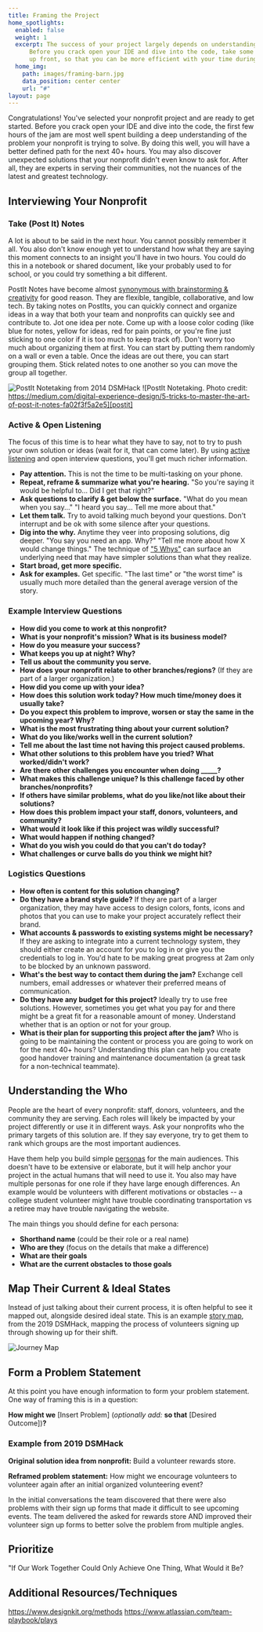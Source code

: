 ```yaml
---
title: Framing the Project
home_spotlights:
  enabled: false
  weight: 1
  excerpt: The success of your project largely depends on understanding your nonprofit's project.
      Before you crack open your IDE and dive into the code, take some time to glean important insights
      up front, so that you can be more efficient with your time during the hack.
  home_img:
    path: images/framing-barn.jpg
    data_position: center center
    url: "#"
layout: page
---
```


Congratulations! You've selected your nonprofit project and are ready to get started. Before you crack open your IDE and dive into the code, the first few hours of the jam are most well spent building a deep understanding of the problem your nonprofit is trying to solve. By doing this well, you will have a better defined path for the next 40+ hours. You may also discover unexpected solutions that your nonprofit didn't even know to ask for. After all, they are experts in serving their communities, not the nuances of the latest and greatest technology.

## Interviewing Your Nonprofit



### Take (Post It) Notes
A lot is about to be said in the next hour. You cannot possibly remember it all. You also don't know enough yet to understand how what they are saying this moment connects to an insight you'll have in two hours. You could do this in a notebook or shared document, like your probably used to for school, or you could try something a bit different.

PostIt Notes have become almost [synonymous with brainstorming & creativity](https://www.nngroup.com/articles/post-it-in-ux/) for good reason. They are flexible, tangible, collaborative, and low tech. By taking notes on PostIts, you can quickly connect and organize ideas in a way that both your team and nonprofits can quickly see and contribute to. Jot one idea per note. Come up with a loose color coding (like blue for notes, yellow for ideas, red for pain points, or you're fine just sticking to one color if it is too much to keep track of). Don't worry too much about organizing them at first. You can start by putting them randomly on a wall or even a table. Once the ideas are out there, you can start grouping them. Stick related notes to one another so you can move the group all together.

![PostIt Notetaking from 2014 DSMHack][mypostit] ![PostIt Notetaking. Photo credit: https://medium.com/digital-experience-design/5-tricks-to-master-the-art-of-post-it-notes-fa02f3f5a2e5][postit]


### Active & Open Listening
The focus of this time is to hear what they have to say, not to try to push your own solution or ideas (wait for it, that can come later). By using [active listening](https://www.mindtools.com/CommSkll/ActiveListening.htm) and open interview questions, you'll get much richer information.
- **Pay attention.** This is not the time to be multi-tasking on your phone.
- **Repeat, reframe & summarize what you're hearing.** "So you're saying it would be helpful to... Did I get that right?"
- **Ask questions to clarify & get below the surface.** "What do you mean when you say..." "I heard you say... Tell me more about that."
- **Let them talk.** Try to avoid talking much beyond your questions. Don't interrupt and be ok with some silence after your questions.
- **Dig into the why.** Anytime they veer into proposing solutions, dig deeper. "You say you need an app. Why?" "Tell me more about how X would change things." The technique of ["5 Whys"](https://www.mindtools.com/pages/article/newTMC_5W.htm) can surface an underlying need that may have simpler solutions than what they realize.
- **Start broad, get more specific.**
- **Ask for examples.** Get specific. "The last time" or "the worst time" is usually much more detailed than the general average version of the story.

### Example Interview Questions
- **How did you come to work at this nonprofit?**
- **What is your nonprofit's mission? What is its business model?**
- **How do you measure your success?**
- **What keeps you up at night? Why?**
- **Tell us about the community you serve.**
- **How does your nonprofit relate to other branches/regions?** (If they are part of a larger organization.)
- **How did you come up with your idea?**
- **How does this solution work today? How much time/money does it usually take?**
- **Do you expect this problem to improve, worsen or stay the same in the upcoming year? Why?**
- **What is the most frustrating thing about your current solution?**
- **What do you like/works well in the current solution?**
- **Tell me about the last time not having this project caused problems.**
- **What other solutions to this problem have you tried? What worked/didn't work?**
- **Are there other challenges you encounter when doing _____?**
- **What makes this challenge unique? Is this challenge faced by other branches/nonprofits?**
- **If others have similar problems, what do you like/not like about their solutions?**
- **How does this problem impact your staff, donors, volunteers, and community?**
- **What would it look like if this project was wildly successful?**
- **What would happen if nothing changed?**
- **What do you wish you could do that you can't do today?**
- **What challenges or curve balls do you think we might hit?**


### Logistics Questions
- **How often is content for this solution changing?**
- **Do they have a brand style guide?** If they are part of a larger organization, they may have access to design colors, fonts, icons and photos that you can use to make your project accurately reflect their brand.
- **What accounts & passwords to existing systems might be necessary?** If they are asking to integrate into a current technology system, they should either create an account for you to log in or give you the credentials to log in. You'd hate to be making great progress at 2am only to be blocked by an unknown password.
- **What's the best way to contact them during the jam?** Exchange cell numbers, email addresses or whatever their preferred means of communication.
- **Do they have any budget for this project?** Ideally try to use free solutions. However, sometimes you get what you pay for and there might be a great fit for a reasonable amount of money. Understand whether that is an option or not for your group.
- **What is their plan for supporting this project after the jam?** Who is going to be maintaining the content or process you are going to work on for the next 40+ hours? Understanding this plan can help you create good handover training and maintenance documentation (a great task for a non-technical teammate).

## Understanding the Who
People are the heart of every nonprofit: staff, donors, volunteers, and the community they are serving. Each roles will likely be impacted by your project differently or use it in different ways. Ask your nonprofits who the primary targets of this solution are. If they say everyone, try to get them to rank which groups are the most important audiences.

Have them help you build simple [personas](https://www.hotjar.com/blog/user-personas/) for the main audiences. This doesn't have to be extensive or elaborate, but it will help anchor your project in the actual humans that will need to use it. You also may have multiple personas for one role if they have large enough differences. An example would be volunteers with different motivations or obstacles -- a college student volunteer might have trouble coordinating transportation vs a retiree may have trouble navigating the website.

The main things you should define for each persona:
- **Shorthand name** (could be their role or a real name)
- **Who are they** (focus on the details that make a difference)
- **What are their goals**
- **What are the current obstacles to those goals**

## Map Their Current & Ideal States
Instead of just talking about their current process, it is often helpful to see it mapped out, alongside desired ideal state. This is an example [story map](https://www.jpattonassociates.com/the-new-backlog/), from the 2019 DSMHack, mapping the process of volunteers signing up through showing up for their shift.

![Journey Map][map]





## Form a Problem Statement
At this point you have enough information to form your problem statement. One way of framing this is in a question:

**How might we** [Insert Problem] (*optionally add:* **so that** [Desired Outcome])**?**

### Example from 2019 DSMHack
**Original solution idea from nonprofit:** Build a volunteer rewards store.

**Reframed problem statement:** How might we encourage volunteers to volunteer again after an initial organized volunteering event?

In the initial conversations the team discovered that there were also problems with their sign up forms that made it difficult to see upcoming events. The team delivered the asked for rewards store AND improved their volunteer sign up forms to better solve the problem from multiple angles.







## Prioritize
"If Our Work Together Could Only Achieve One Thing, What Would it Be?




## Additional Resources/Techniques
https://www.designkit.org/methods
https://www.atlassian.com/team-playbook/plays

[postit]: ../images/postit-notetaking.jpg "PostIt Notetaking"
[mypostit]: ../images/2014-postit-notes.jpg "PostIt Notes from 2014 DSMHack"
[map]: ../images/2019-map.jpg "Journey Map from 2019 DSMHack"
